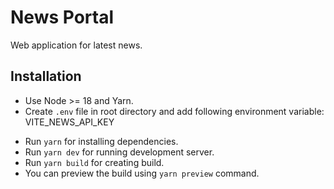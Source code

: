# News Portal
Web application for latest news.

## Installation
- Use Node >= 18 and Yarn.
- Create ```.env``` file in root directory and add following environment variable:
    VITE_NEWS_API_KEY

* Run ```yarn``` for installing dependencies.
* Run ```yarn dev``` for running development server.
* Run ```yarn build``` for creating build.
* You can preview the build using ```yarn preview``` command.
